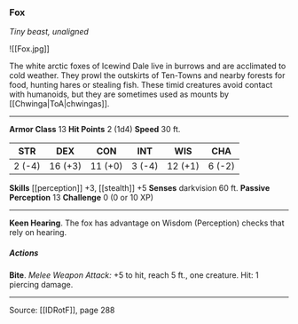 ### Fox
_Tiny beast, unaligned_

![[Fox.jpg]]

The white arctic foxes of Icewind Dale live in burrows and are acclimated to cold weather. They prowl the outskirts of Ten-Towns and nearby forests for food, hunting hares or stealing fish. These timid creatures avoid contact with humanoids, but they are sometimes used as mounts by [[Chwinga|ToA|chwingas]].




---

**Armor Class** 13
**Hit Points** 2 (1d4)
**Speed** 30 ft.

| STR     | DEX     | CON     | INT     | WIS     | CHA     |
|---------|---------|---------|---------|---------|---------|
| 2 (-4) | 16 (+3) | 11 (+0) | 3 (-4) | 12 (+1) | 6 (-2) |

**Skills** [[perception]] +3, [[stealth]] +5
**Senses** darkvision 60 ft.
**Passive Perception** 13
**Challenge** 0 (0 or 10 XP)

---

**Keen Hearing**. The fox has advantage on Wisdom (Perception) checks that rely on hearing.

##### Actions
**Bite**. _Melee Weapon Attack:_ +5 to hit, reach 5 ft., one creature. Hit: 1 piercing damage.


---

Source: [[IDRotF]], page 288